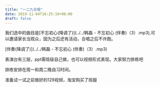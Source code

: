 ```yaml
---
title: "一二九合唱"
date: 2019-11-04T16:25:19+08:00
draft: false
---
```

我们选中的曲目是[不忘初心(降调了)](../../韩磊 - 不忘初心 (伴奏)（3）.mp3),可以邀请家长当观众，因为之后还有活动，合唱之后不许跑。

[伴奏(降调了)](../../韩磊 - 不忘初心 (伴奏)（3）.mp3)

表演台有三层，ppt需班级自己做，也可以视频形式表现。大家努力排练吧

排练安排在周一和周二晚自习时间。

准备试一试之前做好的129视频，淘宝购买了班服